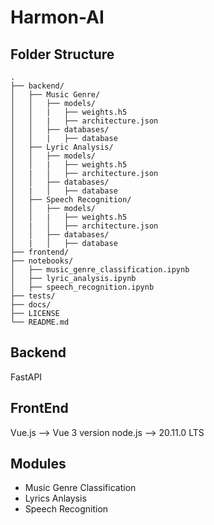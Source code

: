 # Harmon-AI

## Folder Structure

    .
    ├── backend/
    │   ├── Music Genre/
    │   │   ├── models/
    │   │   |   ├── weights.h5
    │   │   |   ├── architecture.json
    │   │   ├── databases/
    │   │   |   ├── database
    │   ├── Lyric Analysis/
    │   │   ├── models/
    │   │   |   ├── weights.h5
    │   |   │   ├── architecture.json
    │   │   ├── databases/
    │   |   │   ├── database
    │   ├── Speech Recognition/
    │   │   ├── models/
    │   │   |   ├── weights.h5
    │   |   │   ├── architecture.json
    │   │   ├── databases/
    │   |   │   ├── database 
    ├── frontend/
    ├── notebooks/   
    │   ├── music_genre_classification.ipynb
    │   ├── lyric_analysis.ipynb
    │   ├── speech_recognition.ipynb
    ├── tests/
    ├── docs/
    ├── LICENSE
    └── README.md

## Backend
FastAPI

## FrontEnd
Vue.js --> Vue 3 version
node.js --> 20.11.0 LTS

## Modules
- Music Genre Classification
- Lyrics Anlaysis
- Speech Recognition

